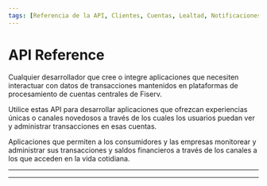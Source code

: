 ```yaml
---
tags: [Referencia de la API, Clientes, Cuentas, Lealtad, Notificaciones, Tarjetas, Transacciones]
---
```


# API Reference

<!--
type: tab
titles: ¿Para quién es?, ¿Cómo se usa?, Usos potenciales
-->

Cualquier desarrollador que cree o integre aplicaciones que necesiten interactuar con datos de transacciones mantenidos en plataformas de procesamiento de cuentas centrales de Fiserv.

<!--
type: tab
-->

Utilice estas API para desarrollar aplicaciones que ofrezcan experiencias únicas o canales novedosos a través de los cuales los usuarios puedan ver y administrar transacciones en esas cuentas.

<!--
type: tab
-->

Aplicaciones que permiten a los consumidores y las empresas monitorear y administrar sus transacciones y saldos financieros a través de los canales a los que acceden en la vida cotidiana.

<!-- type: tab-end -->

---

<!-- type: row -->

<!-- type: card
title: Clientes
description: Funciones de la dirección del nombre del Cliente, como agregar, consultar y editar datos demográficos del Cliente para propietarios, copropietarios y cualquier otra parte asociada con una Cuenta, como firmantes autorizados, garantes y otras partes asociadas (hijos, cónyuge).
Se pueden asociar varias cuentas con un solo registro de nombre/dirección de cliente. También están disponibles las referencias cruzadas entre los registros del cliente, la cuenta, las tarjetas y las relaciones.
-->

<!-- type: card
title: Cuentas
description: Funciones básicas de Cuenta como agregar, consultar y editar cuenta. También incluye opciones de procesamiento a nivel de cuenta para una cuenta de tarjeta, como opciones de monedero digital, tarjeta instantánea, gestión de límites, gestión de saldos y morosidad, aplicación de código de bloqueo, gestión de transacciones, reasignación de productos, procesamiento de débito y crédito directo y otras funciones de gestión de cuentas, establecimiento de relaciones de tarjetahabientes en CMS, asignación de registros de segmentos base de cuentas a un registro de Relación. El registro de relación contiene información que se aplica y controla todas las cuentas vinculadas en la relación.
-->

<!-- type: card
title: Lealtad
description: El programa de Lealtad funciona para recompensar a los clientes por su preferencia. Los programas de Lealtad también se conocen como programa de recompensas o programa de puntos.
Funciones del programa de Lealtad, como consulta de puntos, datos demográficos, gestión de puntos (ajustes, desembolsos, redenciones), referencias cruzadas de cuentas y detalles del estado de cuenta.
-->

<!-- type: row-end -->

<!-- type: row -->

<!-- type: card
title: Notificaciones
description: Las notificaciones de First Vision les permite a las empresas de tecnología financiera y a las instituciones financieras recibir eventos como autorizaciones, cambios de dirección, bloqueos de tarjeta, activación de tarjetas, reemplazos o reemisiones de tarjetas, fechas de vencimiento de pagos y cambios de Límite de Crédito.

También está disponible la flexibilidad para definir nuevos eventos/SMS en el futuro con cambios mínimos en el sistema.
-->

<!-- type: card
title: Tarjetas
description: Funciones de tarjetas para agregar, consultar y editar registros de tarjetas. Un registro de tarjeta contiene información sobre la tarjeta (o "plástico") que se emite al tarjetahabiente. También incluye referencias cruzadas entre el cliente, la cuenta y la tarjeta.
Funciones a nivel de tarjeta como activación de tarjeta, emisión, reemisión, pérdida y robo, reemplazo, gestión de límites, gestión de PIN seguro, detalles de la tarjeta, solicitud de código de bloqueo y autorizaciones.
-->

<!-- type: card
title: Transacciones
description: Funciones de transacciones para agregar, ajustar o consultar acciones de funciones. Muestra los detalles de las transacciones, como las autorizaciones pendientes, el ciclo hasta la fecha, las transacciones en disputa, el tipo de cambio, los datos de las cuotas, los detalles de la transacción y la consulta de control de procesamiento.
-->

<!-- type: row-end -->

---
